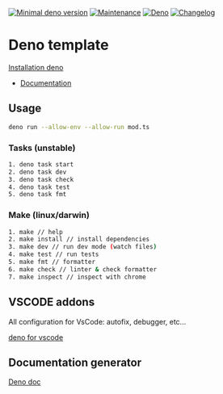 [![Minimal deno version](https://img.shields.io/static/v1?label=deno&message=%3E=2.0.3&color)](https://docs.deno.com/runtime/)
[![Maintenance](https://img.shields.io/badge/Maintained%3F-yes-green.svg)](https://GitHub.com/stephen-shopopop/deno-template/graphs/commit-activity)
[![Deno](https://github.com/stephen-shopopop/deno-template/actions/workflows/deno.yml/badge.svg)](https://github.com/stephen-shopopop/deno-template/actions/workflows/deno.yml)
[![Changelog](https://github.com/stephen-shopopop/deno-template/actions/workflows/release.yml/badge.svg)](https://github.com/stephen-shopopop/deno-template/actions/workflows/release.yml)

# Deno template

[Installation deno](https://deno.land/#installation)

- [Documentation](https://doc.deno.land/https://raw.githubusercontent.com/stephen-shopopop/deno-template/main/main.ts)

## Usage

```bash
deno run --allow-env --allow-run mod.ts
```

### Tasks (unstable)

```bash
1. deno task start
2. deno task dev
3. deno task check
4. deno task test
5. deno task fmt
```

### Make (linux/darwin)

```bash
1. make // help
2. make install // install dependencies
3. make dev // run dev mode (watch files)
4. make test // run tests
5. make fmt // formatter
6. make check // linter & check formatter
7. make inspect // inspect with chrome
```

## VSCODE addons

All configuration for VsCode: autofix, debugger, etc...

[deno for vscode](https://marketplace.visualstudio.com/items?itemName=denoland.vscode-deno)

## Documentation generator

[Deno doc](https://doc.deno.land)
